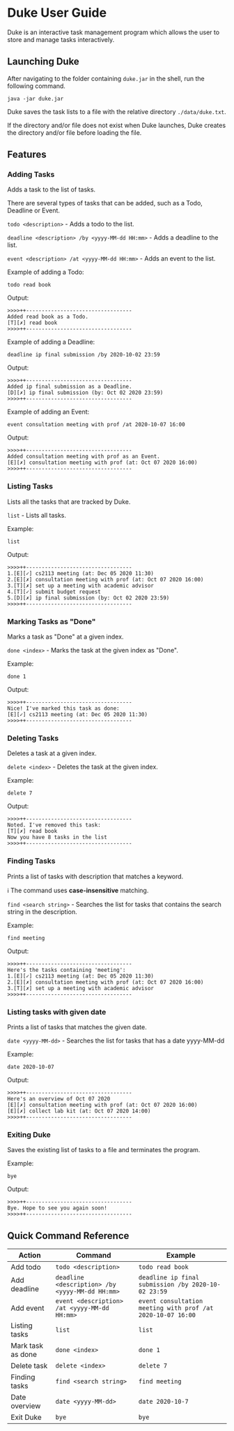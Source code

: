 # Duke User Guide

Duke is an interactive task management program which allows the user to store and manage tasks interactively.

## Launching Duke

After navigating to the folder containing `duke.jar` in the shell, run the following command.

`java -jar duke.jar`

Duke saves the task lists to a file with the relative directory `./data/duke.txt`.

If the directory and/or file does not exist when Duke launches, Duke creates the directory and/or file before
loading the file.

## Features 

### Adding Tasks

Adds a task to the list of tasks.

There are several types of tasks that can be added, such as a Todo, Deadline or Event.

`todo <description>` - Adds a todo to the list.

`deadline <description> /by <yyyy-MM-dd HH:mm>` - Adds a deadline to the list.

`event <description> /at <yyyy-MM-dd HH:mm>` - Adds an event to the list.

Example of adding a Todo:

`todo read book`

Output:

```
>>>>++----------------------------------
Added read book as a Todo.
[T][✗] read book
>>>>++----------------------------------
```

Example of adding a Deadline:

`deadline ip final submission /by 2020-10-02 23:59`

Output:

```
>>>>++----------------------------------
Added ip final submission as a Deadline.
[D][✗] ip final submission (by: Oct 02 2020 23:59)
>>>>++----------------------------------
```

Example of adding an Event:

`event consultation meeting with prof /at 2020-10-07 16:00`

Output:

```
>>>>++----------------------------------
Added consultation meeting with prof as an Event.
[E][✗] consultation meeting with prof (at: Oct 07 2020 16:00)
>>>>++----------------------------------
```

### Listing Tasks

Lists all the tasks that are tracked by Duke.

`list` - Lists all tasks.

Example:

`list`

Output:

```
>>>>++----------------------------------
1.[E][✓] cs2113 meeting (at: Dec 05 2020 11:30)
2.[E][✗] consultation meeting with prof (at: Oct 07 2020 16:00)
3.[T][✗] set up a meeting with academic advisor
4.[T][✓] submit budget request
5.[D][✗] ip final submission (by: Oct 02 2020 23:59)
>>>>++----------------------------------
```

### Marking Tasks as "Done"

Marks a task as "Done" at a given index.

`done <index>` - Marks the task at the given index as "Done".

Example:

`done 1`

Output:

```
>>>>++----------------------------------
Nice! I've marked this task as done:
[E][✓] cs2113 meeting (at: Dec 05 2020 11:30)
>>>>++----------------------------------
```

### Deleting Tasks

Deletes a task at a given index.

`delete <index>` - Deletes the task at the given index.

Example:

`delete 7`

Output:

```
>>>>++----------------------------------
Noted. I've removed this task:
[T][✗] read book
Now you have 8 tasks in the list
>>>>++----------------------------------
```

### Finding Tasks

Prints a list of tasks with description that matches a keyword.

:information_source: The command uses **case-insensitive** matching.

`find <search string>` - Searches the list for tasks that contains the search string in the description.

Example:

`find meeting`

Output:

```
>>>>++----------------------------------
Here's the tasks containing 'meeting':
1.[E][✓] cs2113 meeting (at: Dec 05 2020 11:30)
2.[E][✗] consultation meeting with prof (at: Oct 07 2020 16:00)
3.[T][✗] set up a meeting with academic advisor
>>>>++----------------------------------
```

### Listing tasks with given date

Prints a list of tasks that matches the given date.

`date <yyyy-MM-dd>` - Searches the list for tasks that has a date yyyy-MM-dd

Example:

`date 2020-10-07`

Output:

```
>>>>++----------------------------------
Here's an overview of Oct 07 2020
[E][✗] consultation meeting with prof (at: Oct 07 2020 16:00)
[E][✗] collect lab kit (at: Oct 07 2020 14:00)
>>>>++----------------------------------
```

### Exiting Duke

Saves the existing list of tasks to a file and terminates the program.

Example:

`bye`

Output:

```
>>>>++----------------------------------
Bye. Hope to see you again soon!
>>>>++----------------------------------
```

## Quick Command Reference

Action | Command | Example
------------ | ------------ | -------------
Add todo | `todo <description>` | `todo read book`
Add deadline | `deadline <description> /by <yyyy-MM-dd HH:mm>` | `deadline ip final submission /by 2020-10-02 23:59`
Add event | `event <description> /at <yyyy-MM-dd HH:mm>` | `event consultation meeting with prof /at 2020-10-07 16:00`
Listing tasks | `list` | `list`
Mark task as done | `done <index>` | `done 1`
Delete task | `delete <index>` | `delete 7`
Finding tasks | `find <search string>` | `find meeting`
Date overview | `date <yyyy-MM-dd>` | `date 2020-10-7`
Exit Duke | `bye` | `bye`
